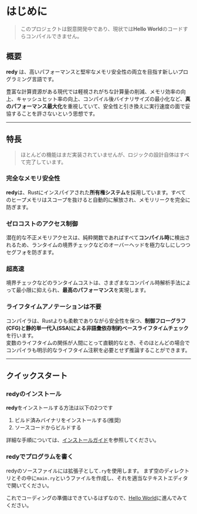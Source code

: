# はじめに

> このプロジェクトは鋭意開発中であり、現状では**Hello World**のコードすらコンパイルできません。

## 概要

**redy** は、高いパフォーマンスと堅牢なメモリ安全性の両立を目指す新しいプログラミング言語です。

豊富な計算資源がある現代では軽視されがちな計算量の削減、メモリ効率の向上、キャッシュヒット率の向上、コンパイル後バイナリサイズの最小化など、**真のパフォーマンス最大化**を重視していて、安全性と引き換えに実行速度の面で妥協することを許さないという思想です。

---

## 特長

> ほとんどの機能はまだ実装されていませんが、ロジックの設計自体はすべて完了しています。

### 完全なメモリ安全性

**redy**は、Rustにインスパイアされた**所有権システム**を採用しています。すべてのヒープメモリはスコープを抜けると自動的に解放され、メモリリークを完全に防ぎます。

### ゼロコストのアクセス制御

潜在的な不正メモリアクセスは、純粋関数であればすべて**コンパイル時**に検出されるため、ランタイムの境界チェックなどのオーバーヘッドを極力なしにしつつセグフォを防ぎます。

### 超高速

境界チェックなどのランタイムコストは、さまざまなコンパイル時解析手法によって最小限に抑えられ、**最高のパフォーマンス**を実現します。

### ライフタイムアノテーションは不要

コンパイラは、Rustよりも柔軟でありながら安全性を保つ、**制御フローグラフ(CFG)**と**静的単一代入(SSA)**による**非語彙依存制約ベースライフタイムチェック**を行います。  
変数のライフタイムの関係が人間にとって直観的なとき、そのほとんどの場合でコンパイラも明示的なライフタイム注釈を必要とせず推論することができます。

---

## クイックスタート

### redyのインストール

**redy**をインストールする方法は以下の2つです  
  1. ビルド済みバイナリをインストールする(推奨)
  2. ソースコードからビルドする

詳細な手順については、[インストールガイド](install.ja.md)を参照してください。

### redyでプログラムを書く

redyのソースファイルには拡張子として`.ry`を使用します。
まず空のディレクトリとその中に`main.ry`というファイルを作成し、それを適当なテキストエディタで開いてください。

これでコーディングの準備はできているはずなので、[Hello World](tutorials/0001_helloworld.ja.md)に進んでみてください。
